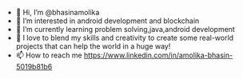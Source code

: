 - 👋 Hi, I’m @bhasinamolika
- 👀 I’m interested in android development and blockchain
- 🌱 I’m currently learning problem solving,java,android development
- 💞️ I love to blend my skills and creativity to create some real-world projects that can help the world in a huge way!
- 📫 How to reach me https://www.linkedin.com/in/amolika-bhasin-5019b81b6

<!---
bhasinamolika/bhasinamolika is a ✨ special ✨ repository because its `README.md` (this file) appears on your GitHub profile.
You can click the Preview link to take a look at your changes.
--->
